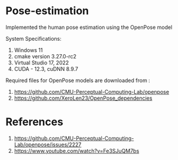 # Pose-estimation
Implemented the human pose estimation using the OpenPose model

System Specifications:
1) Windows 11
2) cmake version 3.27.0-rc2
3) Virtual Studio 17, 2022
4) CUDA - 12.3, cuDNN 8.9.7

Required files for OpenPose models are downloaded from :
1) https://github.com/CMU-Perceptual-Computing-Lab/openpose
2) https://github.com/XeroLen23/OpenPose_dependencies

# References
1) https://github.com/CMU-Perceptual-Computing-Lab/openpose/issues/2227
2) https://www.youtube.com/watch?v=Fe3SJuQM7bs
